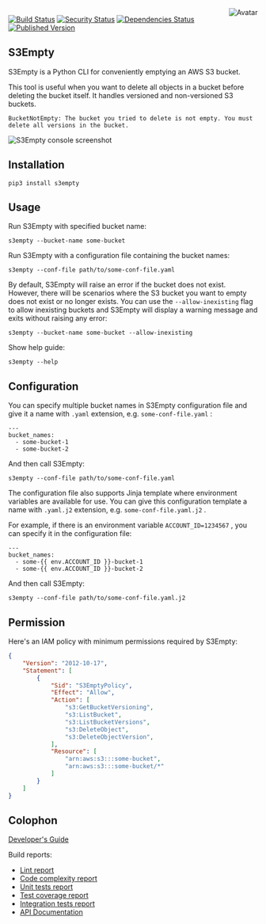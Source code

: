 <img align="right" src="https://raw.github.com/cliffano/s3empty/main/avatar.jpg" alt="Avatar"/>

[![Build Status](https://github.com/cliffano/s3empty/workflows/CI/badge.svg)](https://github.com/cliffano/s3empty/actions?query=workflow%3ACI)
[![Security Status](https://snyk.io/test/github/cliffano/s3empty/badge.svg)](https://snyk.io/test/github/cliffano/s3empty)
[![Dependencies Status](https://img.shields.io/librariesio/release/pypi/s3empty)](https://libraries.io/github/cliffano/s3empty)
[![Published Version](https://img.shields.io/pypi/v/s3empty.svg)](https://pypi.python.org/pypi/s3empty)
<br/>

S3Empty
--------

S3Empty is a Python CLI for conveniently emptying an AWS S3 bucket.

This tool is useful when you want to delete all objects in a bucket before deleting the bucket itself. It handles versioned and non-versioned S3 buckets.

    BucketNotEmpty: The bucket you tried to delete is not empty. You must delete all versions in the bucket.

![S3Empty console screenshot](https://raw.github.com/cliffano/s3empty/master/screenshots/console.jpg "S3Empty console screenshot")

Installation
------------

    pip3 install s3empty

Usage
-----

Run S3Empty with specified bucket name:

    s3empty --bucket-name some-bucket

Run S3Empty with a configuration file containing the bucket names:

    s3empty --conf-file path/to/some-conf-file.yaml

By default, S3Empty will raise an error if the bucket does not exist. However, there will be scenarios where the S3 bucket you want to empty does not exist or no longer exists. You can use the `--allow-inexisting` flag to allow inexisting buckets and S3Empty will display a warning message and exits without raising any error:

    s3empty --bucket-name some-bucket --allow-inexisting

Show help guide:

    s3empty --help

Configuration
-------------

You can specify multiple bucket names in S3Empty configuration file and give it a name with `.yaml` extension, e.g. `some-conf-file.yaml` :

    ---
    bucket_names:
      - some-bucket-1
      - some-bucket-2

And then call S3Empty:

    s3empty --conf-file path/to/some-conf-file.yaml

The configuration file also supports Jinja template where environment variables are available for use. You can give this configuration template a name with `.yaml.j2` extension, e.g. `some-conf-file.yaml.j2` .

For example, if there is an environment variable `ACCOUNT_ID=1234567` , you can specify it in the configuration file:

    ---
    bucket_names:
      - some-{{ env.ACCOUNT_ID }}-bucket-1
      - some-{{ env.ACCOUNT_ID }}-bucket-2

And then call S3Empty:

    s3empty --conf-file path/to/some-conf-file.yaml.j2

Permission
----------

Here's an IAM policy with minimum permissions required by S3Empty:

```json
{
    "Version": "2012-10-17",
    "Statement": [
        {
            "Sid": "S3EmptyPolicy",
            "Effect": "Allow",
            "Action": [
                "s3:GetBucketVersioning",
                "s3:ListBucket",
                "s3:ListBucketVersions",
                "s3:DeleteObject",
                "s3:DeleteObjectVersion",
            ],
            "Resource": [
                "arn:aws:s3:::some-bucket",
                "arn:aws:s3:::some-bucket/*"
            ]
        }
    ]
}
```

Colophon
--------

[Developer's Guide](https://cliffano.github.io/developers_guide.html#python)

Build reports:

* [Lint report](https://cliffano.github.io/s3empty/lint/pylint/index.html)
* [Code complexity report](https://cliffano.github.io/s3empty/complexity/wily/index.html)
* [Unit tests report](https://cliffano.github.io/s3empty/test/pytest/index.html)
* [Test coverage report](https://cliffano.github.io/s3empty/coverage/coverage/index.html)
* [Integration tests report](https://cliffano.github.io/s3empty/test-integration/pytest/index.html)
* [API Documentation](https://cliffano.github.io/s3empty/doc/sphinx/index.html)
